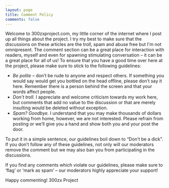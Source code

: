 ```yaml
---
layout: page
title: Comment Policy
comments: false
---
```


Welcome to 300zxproject.com, my little corner of the internet where I post up all
things about the project. I try my best to make sure that the discussions on these
articles are the troll, spam and abuse free but I'm not omnipresent. The comment
section can be a great place for interaction with readers, myself and even for
spawning stimulating conversation – it can be a great place for all of us! To
ensure that you have a good time over here at the project, please make sure to
stick to the following guidelines:

- *Be polite* – don’t be rude to anyone and respect others. If something you would
say would get you bottled on the head offline, please don’t say it here. Remember
there is a person behind the screen and that your words affect people.
- *Don’t troll.* I appreciate and welcome criticism towards my work here, but
comments that add no value to the discussion or that are merely insulting would
be deleted without exception.
- *Spam? Goodbye.* I understand that you may make thousands of dollars working
from home, however, we are not interested. Please refrain from posting or we’ll
give you a hand and show both you and your post the door.

To put it in a simple sentence, our guidelines boil down to “Don’t be a dick”. If
you don’t follow any of these guidelines, not only will our moderators remove the
comment but we may also ban you from participating in the discussions.

If you find any comments which violate our guidelines, please make sure to ‘flag’
or ‘mark as spam’ – our moderators highly appreciate your support!

Happy commenting!
300zx Project
